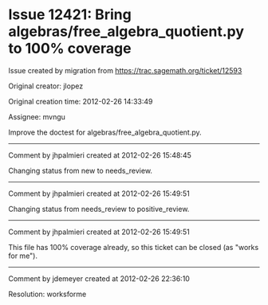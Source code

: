 # Issue 12421: Bring algebras/free_algebra_quotient.py to 100% coverage

Issue created by migration from https://trac.sagemath.org/ticket/12593

Original creator: jlopez

Original creation time: 2012-02-26 14:33:49

Assignee: mvngu

Improve the doctest for algebras/free_algebra_quotient.py.


---

Comment by jhpalmieri created at 2012-02-26 15:48:45

Changing status from new to needs_review.


---

Comment by jhpalmieri created at 2012-02-26 15:49:51

Changing status from needs_review to positive_review.


---

Comment by jhpalmieri created at 2012-02-26 15:49:51

This file has 100% coverage already, so this ticket can be closed (as "works for me").


---

Comment by jdemeyer created at 2012-02-26 22:36:10

Resolution: worksforme
